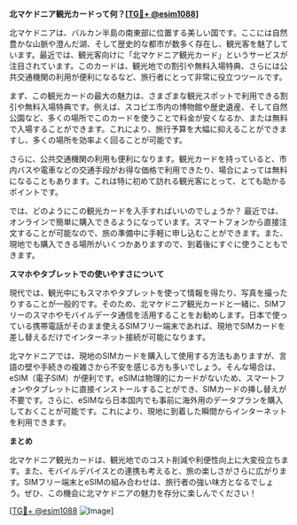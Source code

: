 **北マケドニア観光カードって何？[[TG💪+ @esim1088](https://t.me/s/esim1088)]**

北マケドニアは、バルカン半島の南東部に位置する美しい国です。ここには自然豊かな山脈や澄んだ湖、そして歴史的な都市が数多く存在し、観光客を魅了しています。最近では、観光客向けに「北マケドニア観光カード」というサービスが注目されています。このカードは、観光地での割引や無料入場特典、さらには公共交通機関の利用が便利になるなど、旅行者にとって非常に役立つツールです。

まず、この観光カードの最大の魅力は、さまざまな観光スポットで利用できる割引や無料入場特典です。例えば、スコピエ市内の博物館や歴史遺産、そして自然公園など、多くの場所でこのカードを使うことで料金が安くなるか、または無料で入場することができます。これにより、旅行予算を大幅に抑えることができますし、多くの場所を効率よく回ることが可能です。

さらに、公共交通機関の利用も便利になります。観光カードを持っていると、市内バスや電車などの交通手段がお得な価格で利用できたり、場合によっては無料になることもあります。これは特に初めて訪れる観光客にとって、とても助かるポイントです。

では、どのようにこの観光カードを入手すればいいのでしょうか？ 最近では、オンラインで簡単に購入できるようになっています。スマートフォンから直接注文することが可能なので、旅の準備中に手軽に申し込むことができます。また、現地でも購入できる場所がいくつかありますので、到着後にすぐに使うこともできます。

**スマホやタブレットでの使いやすさについて**

現代では、観光中にもスマホやタブレットを使って情報を得たり、写真を撮ったりすることが一般的です。そのため、北マケドニア観光カードと一緒に、SIMフリーのスマホやモバイルデータ通信を活用することをお勧めします。日本で使っている携帯電話がそのまま使えるSIMフリー端末であれば、現地でSIMカードを差し替えるだけでインターネット接続が可能になります。

北マケドニアでは、現地のSIMカードを購入して使用する方法もありますが、言語の壁や手続きの複雑さから不安を感じる方も多いでしょう。そんな場合は、eSIM（電子SIM）が便利です。eSIMは物理的にカードがないため、スマートフォンやタブレットに直接インストールすることができ、SIMカードの挿し替えが不要です。さらに、eSIMなら日本国内でも事前に海外用のデータプランを購入しておくことが可能です。これにより、現地に到着した瞬間からインターネットを利用できます。

**まとめ**

北マケドニア観光カードは、観光地でのコスト削減や利便性向上に大変役立ちます。また、モバイルデバイスとの連携も考えると、旅の楽しさがさらに広がります。SIMフリー端末とeSIMの組み合わせは、旅行者の強い味方となるでしょう。ぜひ、この機会に北マケドニアの魅力を存分に楽しんでください！

[[TG💪+ @esim1088](https://t.me/s/esim1088) ![Image](https://i.postimg.cc/Y0z9fWf4/image.png)]